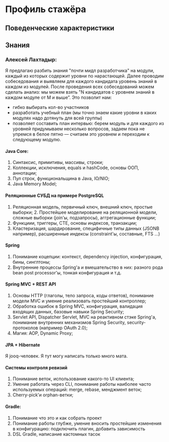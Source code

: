 # Профиль стажёра

## Поведенческие характеристики

## Знания

### Алексей Лахтадыр:

Я предлагаю разбить знания "почти мидл разработчика" на модули, каждый из которых содержит уровни по нарастающей.
Далее проводим собеседования и выявляем для каждого кандидата уровень знаний в каждом из модулей. После проведения всех собеседований можем сделать анализ: мы можем взять "N кандидатов с уровнем знаний в каждом модуле от M и выше”.
Это позволит нам:
- гибко выбирать кол-во участников
- разработать учебный план (мы точно знаем какие уровни в каких модулях надо дотянуть для всей группы)
- позволяет составить план интервью: берем модуль и для каждого из уровней придумываем несколько вопросов, задаем пока не упремся в белое пятно — считаем это уровнем и переходим к следующему модулю.

#### Java Core:
1. Синтаксис, примитивы, массивы, строки;
2. Коллекции, исключения, equals и hashCode, основы ООП, аннотации;
3. Пул строк, функциональщина в Java, IO/NIO;
4. Java Memory Model;

#### Реляционные СУБД на примере PostgreSQL
1. Реляционная модель, первичный ключ, внешний ключ, простые выборки; 2. Простейшее моделирование на реляционной модели, сложные выборки (join'ы, подзапросы), аггрегационные функции;
3. Функциии, триггеры, CTE, основы индексов, транзакции;
4. Кластеризация, шардирование, специфичные типы данных (JSONB например), расширенные индексы (constraint'ы, составные, FTS ...)

#### Spring
1. Понимание коцепции: контекст, dependency injection, конфигурация, бины, синглтоны;
2. Внутренние процессы Spring'а и вмешательство в них: разного рода bean post processor'ы, тонкая конфигурация и т.д.

#### Spring MVC + REST API
1. Основы HTTP (глаголы, тело запроса, коды ответов), понимание модели MVC и умение реализовать простейший контроллер;
2. Обработка ошибок в Spring MVC, конфигурация, валидация входящих данных, базовые навыки Spring Security;
3. Servlet API, Dispatcher Servlet, MVC на реактивном стэке Spring'а, понимание внутренних механизмов Spring Security, security-протоколов (например OAuth 2.0);
4. Магия: AOP, Dynamic Proxy;

#### JPA + Hibernate
Я jooq-человек. Я тут могу написать только много мата.

#### Системы контроля ревизий
1. Понимание веток, использование какого-то UI клиента;
2. Умение работать через CLI, понимание работы наиболее часто используемых операций: merge, rebase, менджмент веток;
3. Cherry-pick'и orphan-ветки;

#### Gradle:
1. Понимание что это и как собрать проект
2. Понимание работы глубже, умение вносить простейшие изменения в конфигурацию: подключить плагин, добавить зависимость
3. DSL Gradle, написание кастомных тасок


